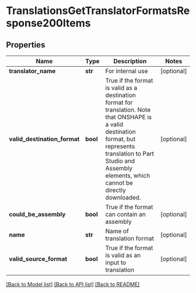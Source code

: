 # TranslationsGetTranslatorFormatsResponse200Items

## Properties
Name | Type | Description | Notes
------------ | ------------- | ------------- | -------------
**translator_name** | **str** | For internal use | [optional] 
**valid_destination_format** | **bool** | True if the format is valid as a destination format        for translation. Note that ONSHAPE is a valid destination format, but represents translation to Part Studio        and Assembly elements, which cannot be directly downloaded. | [optional] 
**could_be_assembly** | **bool** | True if the format can contain an assembly | [optional] 
**name** | **str** | Name of translation format | [optional] 
**valid_source_format** | **bool** | True if the format is valid as an input to translation | [optional] 

[[Back to Model list]](../README.md#documentation-for-models) [[Back to API list]](../README.md#documentation-for-api-endpoints) [[Back to README]](../README.md)



